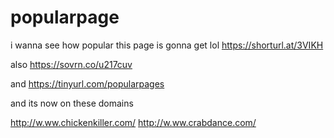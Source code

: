 # popularpage
i wanna see how popular this page is gonna get lol
https://shorturl.at/3VIKH

also https://sovrn.co/u217cuv

and https://tinyurl.com/popularpages

and its now on these domains

http://w.ww.chickenkiller.com/
http://w.ww.crabdance.com/
